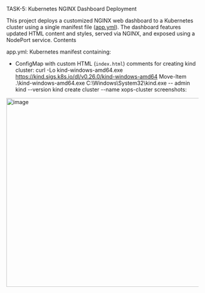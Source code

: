 TASK-5: Kubernetes NGINX Dashboard Deployment

This project deploys a customized NGINX web dashboard to a Kubernetes cluster using a single manifest file ([app.yml](app.yml)). The dashboard features updated HTML content and styles, served via NGINX, and exposed using a NodePort service.
Contents

app.yml: Kubernetes manifest containing:
  - ConfigMap with custom HTML (`index.html`)
  comments for creating kind cluster:
curl -Lo kind-windows-amd64.exe https://kind.sigs.k8s.io/dl/v0.26.0/kind-windows-amd64
Move-Item .\kind-windows-amd64.exe C:\Windows\System32\kind.exe -- admin 
kind --version
kind create cluster --name xops-cluster
screenshots:
<img width="991" height="496" alt="image" src="https://github.com/user-attachments/assets/a7f5202a-ed91-4162-a21a-7a9713f92683" />

    
